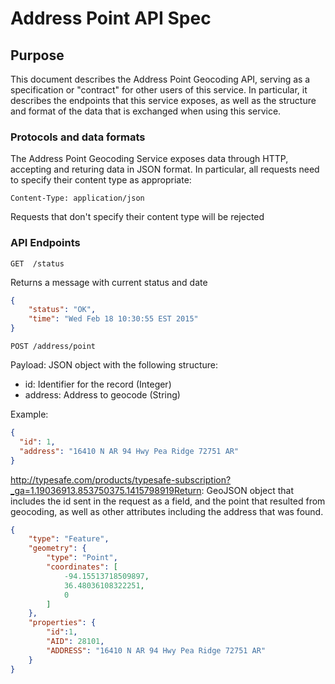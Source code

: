 # Address Point API Spec

## Purpose
This document describes the Address Point Geocoding API, serving as a specification or "contract" for other users of this service.
In particular, it describes the endpoints that this service exposes, as well as the structure and format of the data that is exchanged when using this service.

### Protocols and data formats
The Address Point Geocoding Service exposes data through HTTP, accepting and returing data in JSON format. 
In particular, all requests need to specify their content type as appropriate:

```
Content-Type: application/json
```

Requests that don't specify their content type will be rejected

### API Endpoints

`GET  /status`

Returns a message with current status and date

```json
{
    "status": "OK",
    "time": "Wed Feb 18 10:30:55 EST 2015"
}
```

`POST /address/point`

Payload: JSON object with the following structure:

* id: Identifier for the record (Integer)
* address: Address to geocode (String)

Example:

```json
{
  "id": 1,
  "address": "16410 N AR 94 Hwy Pea Ridge 72751 AR"
}
```

http://typesafe.com/products/typesafe-subscription?_ga=1.19036913.853750375.1415798919Return: GeoJSON object that includes the id sent in the request as a field, and the point that resulted from geocoding, as well as other attributes including the address that was found.


```json
{
    "type": "Feature",
    "geometry": {
        "type": "Point",
        "coordinates": [
            -94.15513718509897,
            36.48036108322251,
            0
        ]
    },
    "properties": {
        "id":1,
        "AID": 28101,
        "ADDRESS": "16410 N AR 94 Hwy Pea Ridge 72751 AR"
    }
}
```



